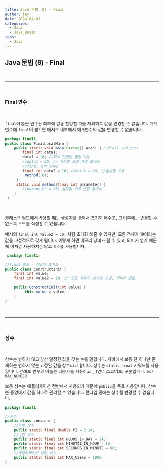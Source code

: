 ```yaml
---
title: Java 문법 (9) - Final
author: jay
date: 2024-04-03
categories:
  - Java
  - Java_Basic
tags:
  - Java
---
```

## **Java 문법 (9) - Final**


<br />

---

<br/>


### **Final 변수** 
<br/>

`final`이 붙은 변수는 최초에 값을 할당할 때를 제외하고 값을 변경할 수 없습니다. 매개변수에 `final`이 붙으면 메서드 내부에서 매개변수의 값을 변경할 수 없습니다.

```java
package final1;
public class FinalLocalMain {
	public static void main(String[] args) { //final 지역 변수1
		final int data1;  
		data1 = 10; //최초 한번만 할당 가능 
		//data1 = 20; // 컴파일 오류 변경 불가능	
		//final 지역 변수2  
		final int data2 = 10; //data2 = 20; //컴파일 오류
         method(10);
     }
     static void method(final int parameter) {
		//parameter = 20; 컴파일 오류 변경 불가능
	}
 }
```
<br/>

클래스의 필드에서 사용할 때는 생성자를 통해서 초기화 해주고, 그 이후에는 변경할 수 없도록 코드를 작성할 수 있습니다. 

예시의 `final int value2 = 10;` 처럼 초기화 해줄 수 있지만, 모든 객체가 10이라는 값을 고정적으로 갖게 됩니다. 이렇게 하면 메모리 낭비가 될 수 있고, 의미가 없기 때문에 이처럼 사용하지는 않고 `상수`를 사용합니다.

```java
 package final1;

//final 필드 - 생성자 초기화 
public class ConstructInit {
	final int value;
	final int value2 = 10; // 모든 객체가 10으로 고정, 의미가 없음.
	
    public ConstructInit(int value) {
         this.value = value;
	} 
}
```


<br />

---

<br/>


### **상수**
<br />

상수는 변하지 않고 항상 일정한 값을 갖는 수를 말합니다. 자바에서 보통 단 하나만 존재하는 변하지 않는 고정된 값을 상수라고 합니다. 상수는 `static final` 키워드를 사용합니다. 관례로 변수의 이름은 대문자를 사용하고 `_` (언더 스코어로) 구분합니다. `ex) MAX_NUMBER` 

보통 상수는 애플리케이션 전반에서 사용되기 때문에 `public`을 주로 사용합니다. 상수는 중앙에서 값을 하나로 관리할 수 있습니다. 런타임 중에는 상수를 변경할 수 없습니다.

```java
package final1;

//상수  
public class Constant {
	//수학 상수  
	public static final double PI = 3.14;  
	//시간 상수  
	public static final int HOURS_IN_DAY = 24; 
	public static final int MINUTES_IN_HOUR = 60; 
	public static final int SECONDS_IN_MINUTE = 60; 
	//애플리케이션 설정 상수  
	public static final int MAX_USERS = 1000;
}
```

